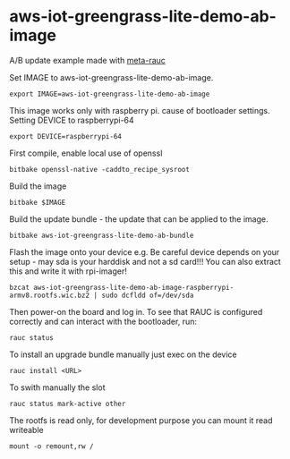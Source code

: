 # aws-iot-greengrass-lite-demo-ab-image
A/B update example made with [meta-rauc](https://github.com/rauc/meta-rauc-community)

Set IMAGE to aws-iot-greengrass-lite-demo-ab-image.
```
export IMAGE=aws-iot-greengrass-lite-demo-ab-image
```

This image works only with raspberry pi. cause of bootloader settings.
Setting DEVICE to raspberrypi-64
```
export DEVICE=raspberrypi-64
```

First compile, enable local use of openssl
```
bitbake openssl-native -caddto_recipe_sysroot
```

Build the image
```
bitbake $IMAGE
```

Build the update bundle - the update that can be applied to the image.
```
bitbake aws-iot-greengrass-lite-demo-ab-bundle
```

Flash the image onto your device e.g.
Be careful device depends on your setup - may sda is your harddisk and not a sd card!!!
You can also extract this and write it with rpi-imager!
```
bzcat aws-iot-greengrass-lite-demo-ab-image-raspberrypi-armv8.rootfs.wic.bz2 | sudo dcfldd of=/dev/sda
```

Then power-on the board and log in. To see that RAUC is configured correctly and can interact with the bootloader, run:
```
rauc status
```

To install an upgrade bundle manually just exec on the device
```
rauc install <URL>
```

To swith manually the slot
```
rauc status mark-active other
```

The rootfs is read only, for development purpose you can mount it read writeable
```
mount -o remount,rw /
```

